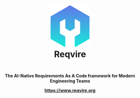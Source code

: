<h1>
<p align="center">
  <a href="https://github.com/reqvire-org">
    <img src="logo.png" alt="Logo" width="128">
  </a>
  <br>Reqvire
</h1>
  <p align="center">
    <br />
    <strong>The AI-Native Requirements As A Code framework for Modern Engineering Teams</strong>
    <br />
  </p>
  <p align="center">
    <strong><a href="https://www.reqvire.org">https://www.reqvire.org</a></strong>  
  </p>
</p>
